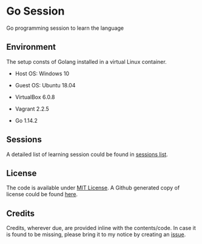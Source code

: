# Go Session
Go programming session to learn the language

## Environment
The setup consts of Golang installed in a virtual Linux container.

- Host OS: Windows 10
- Guest OS: Ubuntu 18.04

- VirtualBox 6.0.8
- Vagrant 2.2.5

- Go 1.14.2

## Sessions
A detailed list of learning session could be found in [sessions list](./docs/SESSIONS.md).

## License
The code is available under [MIT License](https://choosealicense.com/licenses/mit/). A Github generated copy of license could be found [here](./LICENSE).

## Credits
Credits, wherever due, are provided inline with the contents/code. In case it is found to be missing, please bring it to my notice by creating an [issue](https://github.com/blueraaga/go-session/issues).
